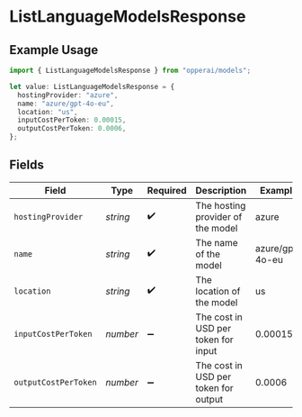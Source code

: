 # ListLanguageModelsResponse

## Example Usage

```typescript
import { ListLanguageModelsResponse } from "opperai/models";

let value: ListLanguageModelsResponse = {
  hostingProvider: "azure",
  name: "azure/gpt-4o-eu",
  location: "us",
  inputCostPerToken: 0.00015,
  outputCostPerToken: 0.0006,
};
```

## Fields

| Field                                | Type                                 | Required                             | Description                          | Example                              |
| ------------------------------------ | ------------------------------------ | ------------------------------------ | ------------------------------------ | ------------------------------------ |
| `hostingProvider`                    | *string*                             | :heavy_check_mark:                   | The hosting provider of the model    | azure                                |
| `name`                               | *string*                             | :heavy_check_mark:                   | The name of the model                | azure/gpt-4o-eu                      |
| `location`                           | *string*                             | :heavy_check_mark:                   | The location of the model            | us                                   |
| `inputCostPerToken`                  | *number*                             | :heavy_minus_sign:                   | The cost in USD per token for input  | 0.00015                              |
| `outputCostPerToken`                 | *number*                             | :heavy_minus_sign:                   | The cost in USD per token for output | 0.0006                               |
